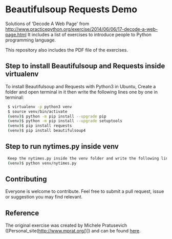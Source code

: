 # Beautifulsoup Requests Demo
Solutions of 'Decode A Web Page' from http://www.practicepython.org/exercise/2014/06/06/17-decode-a-web-page.html
It includes a list of exercises to introduce people to Python programming language.

This repository also includes the PDF file of the exercises.

## Step to install Beautifulsoup and Requests inside virtualenv
To install Beautifulsoup and Requests with Python3 in Ubuntu,
Create a folder and open terminal in it then write the following lines one by one in terminal:
```bash
 $ virtualenv -p python3 venv
 $ source venv/bin/activate
 (venv)$ python -m pip install --upgrade pip
 (venv)$ python -m pip install --upgrade setuptools
 (venv)$ pip install requests
 (venv)$ pip install beautifulsoup4
```

## Step to run nytimes.py inside venv
```bash
 Keep the nytimes.py inside the venv folder and write the following line in terminal
 (venv)$ python venv/nytimes.py
```


## Contributing
Everyone is welcome to contribute. Feel free to submit a pull request, issue or suggestion you may find relevant.

## Reference
The original exercise was created by Michele Pratusevich ([Personal_site(http://www.mprat.org/)])
and can be found [here](http://www.practicepython.org/exercise/2014/06/06/17-decode-a-web-page.html).
